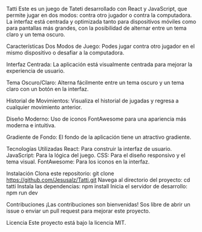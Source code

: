 Tatti 
Este es un juego de Tateti desarrollado con React y JavaScript, que permite jugar en dos modos: contra otro jugador o contra la computadora. La interfaz está centrada y optimizada tanto para dispositivos móviles como para pantallas más grandes, con la posibilidad de alternar entre un tema claro y un tema oscuro.

Características
Dos Modos de Juego: Podes jugar contra otro jugador en el mismo dispositivo o desafiar a la computadora.

Interfaz Centrada: La aplicación está visualmente centrada para mejorar la experiencia de usuario.

Tema Oscuro/Claro: Alterna fácilmente entre un tema oscuro y un tema claro con un botón en la interfaz.

Historial de Movimientos: Visualiza el historial de jugadas y regresa a cualquier movimiento anterior.

Diseño Moderno: Uso de iconos FontAwesome para una apariencia más moderna e intuitiva.

Gradiente de Fondo: El fondo de la aplicación tiene un atractivo gradiente.

Tecnologías Utilizadas
React: Para construir la interfaz de usuario.
JavaScript: Para la lógica del juego.
CSS: Para el diseño responsivo y el tema visual.
FontAwesome: Para los iconos en la interfaz.

Instalación
Clona este repositorio: git clone https://github.com/Jesusalz/Tatti.git
Navega al directorio del proyecto: cd tatti
Instala las dependencias: npm install
Inicia el servidor de desarrollo: npm run dev


Contribuciones
¡Las contribuciones son bienvenidas! Sos libre de abrir un issue o enviar un pull request para mejorar este proyecto.

Licencia
Este proyecto está bajo la licencia MIT.

